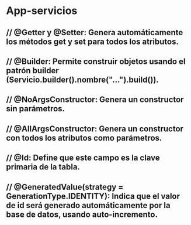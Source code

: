 # App-servicios
## // @Getter y @Setter: Genera automáticamente los métodos get y set para todos los atributos.
## // @Builder: Permite construir objetos usando el patrón builder (Servicio.builder().nombre("...").build()).
## // @NoArgsConstructor: Genera un constructor sin parámetros.
## // @AllArgsConstructor: Genera un constructor con todos los atributos como parámetros.

##     // @Id: Define que este campo es la clave primaria de la tabla.
##     // @GeneratedValue(strategy = GenerationType.IDENTITY): Indica que el valor de id será generado automáticamente por la base de datos, usando auto-incremento.
